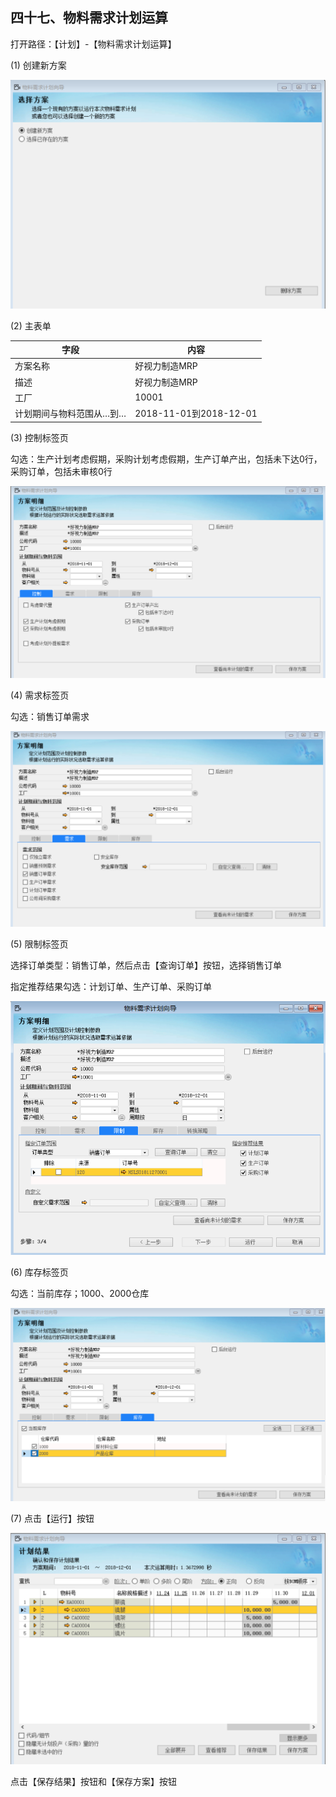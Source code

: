 ## 四十七、物料需求计划运算

打开路径：【计划】-【物料需求计划运算】

(1) 创建新方案

![1541755025(1)](BAP_QuickStart_Images\47.1.png)

(2) 主表单

| **字段**                 | **内容**               |
| ------------------------ | ---------------------- |
| 方案名称                 | 好视力制造MRP          |
| 描述                     | 好视力制造MRP          |
| 工厂                     | 10001                  |
| 计划期间与物料范围从…到… | 2018-11-01到2018-12-01 |

(3) 控制标签页

勾选：生产计划考虑假期，采购计划考虑假期，生产订单产出，包括未下达0行，采购订单，包括未审核0行

![1542247554(1)](BAP_QuickStart_Images\47.2.png)

(4) 需求标签页

勾选：销售订单需求

![1542247693(1)](BAP_QuickStart_Images\47.3.png)

(5) 限制标签页

选择订单类型：销售订单，然后点击【查询订单】按钮，选择销售订单

指定推荐结果勾选：计划订单、生产订单、采购订单

![img](BAP_QuickStart_Images\47.4.png)

(6) 库存标签页

勾选：当前库存；1000、2000仓库

![1542247825](BAP_QuickStart_Images\47.5.png)

(7) 点击【运行】按钮

![1542781458(1)](BAP_QuickStart_Images\47.6.png)

点击【保存结果】按钮和【保存方案】按钮 